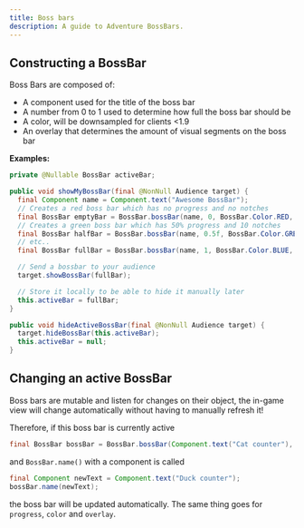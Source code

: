 ```yaml
---
title: Boss bars
description: A guide to Adventure BossBars.
---
```


## Constructing a BossBar

Boss Bars are composed of:
  * A component used for the title of the boss bar
  * A number from 0 to 1 used to determine how full the boss bar should be
  * A color, will be downsampled for clients &lt;1.9
  * An overlay that determines the amount of visual segments on the boss bar


**Examples:**

```java
private @Nullable BossBar activeBar;

public void showMyBossBar(final @NonNull Audience target) {
  final Component name = Component.text("Awesome BossBar");
  // Creates a red boss bar which has no progress and no notches
  final BossBar emptyBar = BossBar.bossBar(name, 0, BossBar.Color.RED, BossBar.Overlay.PROGRESS);
  // Creates a green boss bar which has 50% progress and 10 notches
  final BossBar halfBar = BossBar.bossBar(name, 0.5f, BossBar.Color.GREEN, BossBar.Overlay.NOTCHED_10);
  // etc..
  final BossBar fullBar = BossBar.bossBar(name, 1, BossBar.Color.BLUE, BossBar.Overlay.NOTCHED_20);

  // Send a bossbar to your audience
  target.showBossBar(fullBar);

  // Store it locally to be able to hide it manually later
  this.activeBar = fullBar;
}

public void hideActiveBossBar(final @NonNull Audience target) {
  target.hideBossBar(this.activeBar);
  this.activeBar = null;
}
```

## Changing an active BossBar

Boss bars are mutable and listen for changes on their object,
the in-game view will change automatically without having to manually refresh it!

Therefore, if this boss bar is currently active

```java
final BossBar bossBar = BossBar.bossBar(Component.text("Cat counter"), 0, BossBar.Color.RED, BossBar.Overlay.PROGRESS);
```

and `BossBar.name()` with a component is called

```java
final Component newText = Component.text("Duck counter");
bossBar.name(newText);
```

the boss bar will be updated automatically. The same thing goes for `progress`, `color` and `overlay`.
